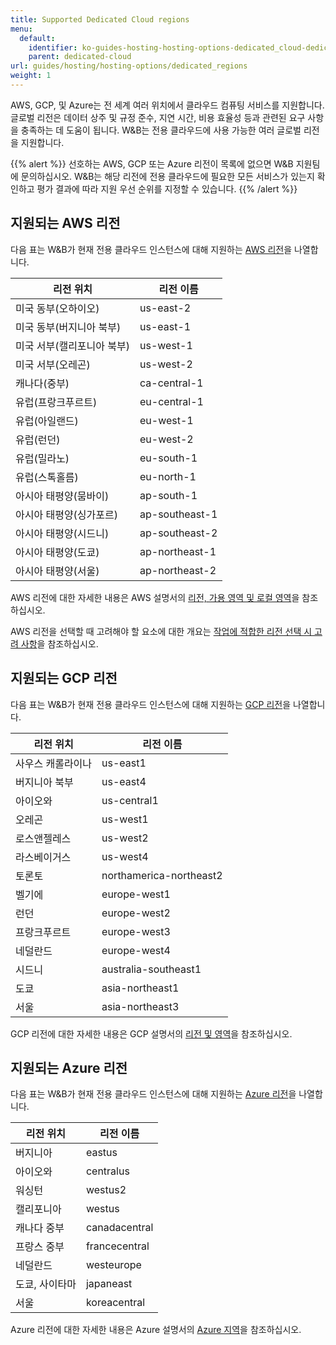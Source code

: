 ```yaml
---
title: Supported Dedicated Cloud regions
menu:
  default:
    identifier: ko-guides-hosting-hosting-options-dedicated_cloud-dedicated_regions
    parent: dedicated-cloud
url: guides/hosting/hosting-options/dedicated_regions
weight: 1
---
```


AWS, GCP, 및 Azure는 전 세계 여러 위치에서 클라우드 컴퓨팅 서비스를 지원합니다. 글로벌 리전은 데이터 상주 및 규정 준수, 지연 시간, 비용 효율성 등과 관련된 요구 사항을 충족하는 데 도움이 됩니다. W&B는 전용 클라우드에 사용 가능한 여러 글로벌 리전을 지원합니다.

{{% alert %}}
선호하는 AWS, GCP 또는 Azure 리전이 목록에 없으면 W&B 지원팀에 문의하십시오. W&B는 해당 리전에 전용 클라우드에 필요한 모든 서비스가 있는지 확인하고 평가 결과에 따라 지원 우선 순위를 지정할 수 있습니다.
{{% /alert %}}

## 지원되는 AWS 리전

다음 표는 W&B가 현재 전용 클라우드 인스턴스에 대해 지원하는 [AWS 리전](https://docs.aws.amazon.com/AmazonRDS/latest/UserGuide/Concepts.RegionsAndAvailabilityZones.html)을 나열합니다.

| 리전 위치 | 리전 이름 |
|-------------|--------|
|미국 동부(오하이오)| us-east-2|
|미국 동부(버지니아 북부)|us-east-1|
|미국 서부(캘리포니아 북부)|us-west-1|
|미국 서부(오레곤)|us-west-2|
|캐나다(중부)|ca-central-1|
|유럽(프랑크푸르트)|eu-central-1|
|유럽(아일랜드)|eu-west-1|
|유럽(런던)|eu-west-2|
|유럽(밀라노)|eu-south-1|
|유럽(스톡홀름)|eu-north-1|
|아시아 태평양(뭄바이)|ap-south-1|
|아시아 태평양(싱가포르)| ap-southeast-1|
|아시아 태평양(시드니)|ap-southeast-2|
|아시아 태평양(도쿄)|ap-northeast-1|
|아시아 태평양(서울)|ap-northeast-2|

AWS 리전에 대한 자세한 내용은 AWS 설명서의 [리전, 가용 영역 및 로컬 영역](https://docs.aws.amazon.com/AmazonRDS/latest/UserGuide/Concepts.RegionsAndAvailabilityZones.html)을 참조하십시오.

AWS 리전을 선택할 때 고려해야 할 요소에 대한 개요는 [작업에 적합한 리전 선택 시 고려 사항](https://aws.amazon.com/blogs/architecture/what-to-consider-when-selecting-a-region-for-your-workloads/)을 참조하십시오.

## 지원되는 GCP 리전
다음 표는 W&B가 현재 전용 클라우드 인스턴스에 대해 지원하는 [GCP 리전](https://cloud.google.com/compute/docs/regions-zones)을 나열합니다.

| 리전 위치 | 리전 이름 |
|-------------|--------|
|사우스 캐롤라이나|us-east1|
|버지니아 북부|us-east4|
|아이오와|us-central1|
|오레곤|us-west1|
|로스앤젤레스|us-west2|
|라스베이거스|us-west4|
|토론토|northamerica-northeast2|
|벨기에|europe-west1|
|런던|europe-west2|
|프랑크푸르트|europe-west3|
|네덜란드|europe-west4|
|시드니|australia-southeast1|
|도쿄|asia-northeast1|
|서울|asia-northeast3|

GCP 리전에 대한 자세한 내용은 GCP 설명서의 [리전 및 영역](https://cloud.google.com/compute/docs/regions-zones)을 참조하십시오.

## 지원되는 Azure 리전
다음 표는 W&B가 현재 전용 클라우드 인스턴스에 대해 지원하는 [Azure 리전](https://azure.microsoft.com/en-us/explore/global-infrastructure/geographies/#geographies)을 나열합니다.

| 리전 위치 | 리전 이름 |
|-------------|--------|
|버지니아|eastus|
|아이오와|centralus|
|워싱턴|westus2|
|캘리포니아|westus|
|캐나다 중부|canadacentral|
|프랑스 중부|francecentral|
|네덜란드|westeurope|
|도쿄, 사이타마|japaneast|
|서울|koreacentral|

Azure 리전에 대한 자세한 내용은 Azure 설명서의 [Azure 지역](https://azure.microsoft.com/en-us/explore/global-infrastructure/geographies/#overview)을 참조하십시오.
